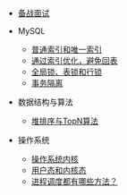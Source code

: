 
* [备战面试](./docs/a-1备战面试.md)
  
* MySQL
  * [普通索引和唯一索引](./docs/MySQL/普通索引和唯一索引.md)
  * [通过索引优化，避免回表](./docs/MySQL/如何通过索引优化，避免回表.md)
  * [全局锁、表锁和行锁](./docs/MySQL/全局锁、表级锁和行锁.md)
  * [事务隔离](./docs/MySQL/事务隔离.md)
  
* 数据结构与算法
  
  * [堆排序与TopN算法](./docs/算法/TopK.md)
  
* 操作系统
  
  * [操作系统内核](./docs/操作系统/操作系统内核.md)
  * [用户态和内核态](./docs/操作系统/用户态和内核态.md)
  * [进程调度都有哪些方法？](./docs/操作系统/进程调度都有哪些方法.md)
